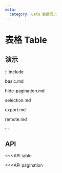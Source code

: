 ```yaml
---
meta:
  category: Data 数据展示
---
```


# 表格 Table

## 演示

:::include

basic.md

hide-pagination.md

selection.md

export.md

remote.md

:::

## API

<<<API table

<<<API pagination